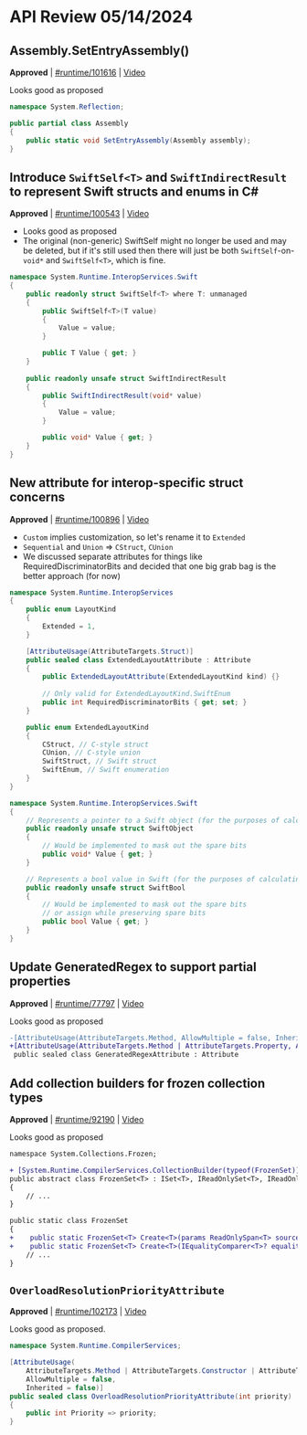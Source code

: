# API Review 05/14/2024

## Assembly.SetEntryAssembly()

**Approved** | [#runtime/101616](https://github.com/dotnet/runtime/issues/101616#issuecomment-2110742551) | [Video](https://www.youtube.com/watch?v=Is8C-WJHtIM&t=0h0m0s)

Looks good as proposed

```C#
namespace System.Reflection;

public partial class Assembly
{
    public static void SetEntryAssembly(Assembly assembly);
}
```
## Introduce `SwiftSelf<T>` and `SwiftIndirectResult` to represent Swift structs and enums in C#

**Approved** | [#runtime/100543](https://github.com/dotnet/runtime/issues/100543#issuecomment-2110766984) | [Video](https://www.youtube.com/watch?v=Is8C-WJHtIM&t=0h7m4s)

* Looks good as proposed
* The original (non-generic) SwiftSelf might no longer be used and may be deleted, but if it's still used then there will just be both `SwiftSelf`-on-`void*` and `SwiftSelf<T>`, which is fine.

```c#
namespace System.Runtime.InteropServices.Swift
{
    public readonly struct SwiftSelf<T> where T: unmanaged
    {
        public SwiftSelf<T>(T value)
        {
            Value = value;
        }

        public T Value { get; }
    }
 
    public readonly unsafe struct SwiftIndirectResult
    {
        public SwiftIndirectResult(void* value)
        {
            Value = value;
        }

        public void* Value { get; }
    }
}
```
## New attribute for interop-specific struct concerns

**Approved** | [#runtime/100896](https://github.com/dotnet/runtime/issues/100896#issuecomment-2110876749) | [Video](https://www.youtube.com/watch?v=Is8C-WJHtIM&t=0h20m48s)


* `Custom` implies customization, so let's rename it to `Extended`
* `Sequential` and `Union` => `CStruct`, `CUnion`
* We discussed separate attributes for things like RequiredDiscriminatorBits and decided that one big grab bag is the better approach (for now)

```c#
namespace System.Runtime.InteropServices
{
    public enum LayoutKind
    {
        Extended = 1,
    }

    [AttributeUsage(AttributeTargets.Struct)]
    public sealed class ExtendedLayoutAttribute : Attribute
    {
        public ExtendedLayoutAttribute(ExtendedLayoutKind kind) {}
        
        // Only valid for ExtendedLayoutKind.SwiftEnum
        public int RequiredDiscriminatorBits { get; set; }
    }

    public enum ExtendedLayoutKind
    {
        CStruct, // C-style struct
        CUnion, // C-style union
        SwiftStruct, // Swift struct
        SwiftEnum, // Swift enumeration
    }
}

namespace System.Runtime.InteropServices.Swift
{
    // Represents a pointer to a Swift object (for the purposes of calculating spare bits)
    public readonly unsafe struct SwiftObject
    {
        // Would be implemented to mask out the spare bits
        public void* Value { get; }
    }

    // Represents a bool value in Swift (for the purposes of calculating spare bits)
    public readonly unsafe struct SwiftBool
    {
        // Would be implemented to mask out the spare bits
        // or assign while preserving spare bits
        public bool Value { get; }
    }
}
```
## Update GeneratedRegex to support partial properties

**Approved** | [#runtime/77797](https://github.com/dotnet/runtime/issues/77797#issuecomment-2110899545) | [Video](https://www.youtube.com/watch?v=Is8C-WJHtIM&t=1h29m46s)

Looks good as proposed

```diff
-[AttributeUsage(AttributeTargets.Method, AllowMultiple = false, Inherited = false)]
+[AttributeUsage(AttributeTargets.Method | AttributeTargets.Property, AllowMultiple = false, Inherited = false)]
 public sealed class GeneratedRegexAttribute : Attribute
```
## Add collection builders for frozen collection types

**Approved** | [#runtime/92190](https://github.com/dotnet/runtime/issues/92190#issuecomment-2110915604) | [Video](https://www.youtube.com/watch?v=Is8C-WJHtIM&t=1h35m39s)

Looks good as proposed

```diff
namespace System.Collections.Frozen;

+ [System.Runtime.CompilerServices.CollectionBuilder(typeof(FrozenSet)), nameof(FrozenSet.Create)]
public abstract class FrozenSet<T> : ISet<T>, IReadOnlySet<T>, IReadOnlyCollection<T>, ICollection
{
    // ...
}

public static class FrozenSet
{
+    public static FrozenSet<T> Create<T>(params ReadOnlySpan<T> source);
+    public static FrozenSet<T> Create<T>(IEqualityComparer<T>? equalityComparer, params ReadOnlySpan<T> source);
    // ...
}
```
## `OverloadResolutionPriorityAttribute`

**Approved** | [#runtime/102173](https://github.com/dotnet/runtime/issues/102173#issuecomment-2110959421) | [Video](https://www.youtube.com/watch?v=Is8C-WJHtIM&t=1h40m54s)

Looks good as proposed.

```C#
namespace System.Runtime.CompilerServices;

[AttributeUsage(
    AttributeTargets.Method | AttributeTargets.Constructor | AttributeTargets.Property,
    AllowMultiple = false,
    Inherited = false)]
public sealed class OverloadResolutionPriorityAttribute(int priority)
{
    public int Priority => priority;
}
```
